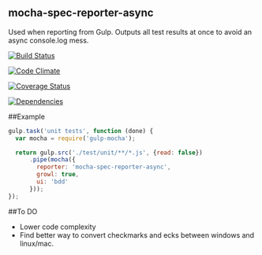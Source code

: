 mocha-spec-reporter-async
--------------------------

Used when reporting from Gulp. Outputs all test results at once to avoid an async console.log mess.

[![Build Status](https://travis-ci.org/TakenPilot/mocha-spec-reporter-async.svg?branch=master)](https://travis-ci.org/TakenPilot/mocha-spec-reporter-async)

[![Code Climate](https://codeclimate.com/github/TakenPilot/mocha-spec-reporter-async/badges/gpa.svg)](https://codeclimate.com/github/TakenPilot/mocha-spec-reporter-async)

[![Coverage Status](https://coveralls.io/repos/TakenPilot/mocha-spec-reporter-async/badge.png?branch=master)](https://coveralls.io/r/TakenPilot/mocha-spec-reporter-async?branch=master)

[![Dependencies](https://david-dm.org/TakenPilot/mocha-spec-reporter-async.svg?style=flat)](https://david-dm.org/TakenPilot/mocha-spec-reporter-async.svg?style=flat)

##Example
```JavaScript
gulp.task('unit tests', function (done) {
  var mocha = require('gulp-mocha');

  return gulp.src('./test/unit/**/*.js', {read: false})
      .pipe(mocha({
        reporter: 'mocha-spec-reporter-async',
        growl: true,
        ui: 'bdd'
      }));
});
```

##To DO
* Lower code complexity
* Find better way to convert checkmarks and ecks between windows and linux/mac.
